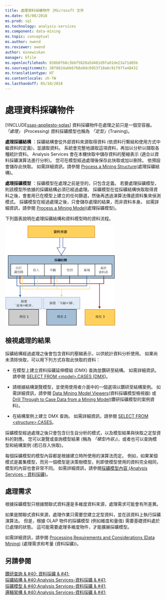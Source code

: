 ```yaml
---
title: 處理資料採礦物件 |Microsoft 文件
ms.date: 05/08/2018
ms.prod: sql
ms.technology: analysis-services
ms.component: data-mining
ms.topic: conceptual
ms.author: owend
ms.reviewer: owend
author: minewiskan
manager: kfile
ms.openlocfilehash: 038b0fb8c3bbf5820a5d481d97a01de23a71d05b
ms.sourcegitcommit: 38f8824abb6760a9dc6953f10a6c91f97fa48432
ms.translationtype: HT
ms.contentlocale: zh-TW
ms.lasthandoff: 05/10/2018
---
```

# <a name="processing-data-mining-objects"></a>處理資料採礦物件
[!INCLUDE[ssas-appliesto-sqlas](../../includes/ssas-appliesto-sqlas.md)]
  資料採礦物件在處理之前只是一個空容器。 *「處理」* (Processing) 資料採礦模型也稱為 *「定型」*(Training)。  
  
 **處理採礦結構** ：採礦結構會從外部資料來源取得資料 (依資料行繫結和使用方式中繼資料的定義)，並讀取資料。 系統會完整地讀取這項資料，再加以分析以擷取各種統計資料。 Analysis Services 會在本機快取中儲存資料的壓縮表示 (適合以資料採礦演算法進行分析)。 您可在模型經過處理後保存此快取或加以刪除。 依預設會儲存此快取。 如需詳細資訊，請參閱 [Process a Mining Structure](../../analysis-services/data-mining/process-a-mining-structure.md)(處理採礦結構)。  
  
 **處理採礦模型** ：採礦模型在處理之前是空的，只包含定義。 若要處理採礦模型，則該模型所依據的採礦結構必須已經過處理。 採礦模型在從採礦結構快取取得資料之後，會套用已在模型上建立的任何篩選，然後再透過演算法傳遞資料集來偵測模式。 採礦模型在經過處理之後，只會儲存處理的結果，而非資料本身。 如需詳細資訊，請參閱 [Process a Mining Model](../../analysis-services/data-mining/process-a-mining-model.md)(處理採礦模型)。  
  
 下列圖表說明在處理採礦結構和資料模型時的資料流程。  
  
 ![資料處理： 來源到結構到模型](../../analysis-services/data-mining/media/dmcon-modelarch.gif "資料處理： 來源到結構到模型")  
  
## <a name="viewing-the-results-of-processing"></a>檢視處理的結果  
 採礦結構經過處理之後會包含資料的壓縮表示，以供統計資料分析使用。 如果尚未清除快取，可以用下列方式存取此快取的資料：  
  
-   在模型上建立資料採礦延伸模組 (DMX) 查詢並鑽研至結構。 如需詳細資訊，請參閱 [SELECT FROM &#60;model&#62;.CASES &#40;DMX&#41;](../../dmx/select-from-model-cases-dmx.md)。  
  
-   請根據結構瀏覽模型，並使用使用者介面中的一個選項以鑽研至結構案例。 如需詳細資訊，請參閱 [Data Mining Model Viewers](../../analysis-services/data-mining/data-mining-model-viewers.md)(資料採礦模型檢視器) 或 [Drill Through to Case Data from a Mining Model](../../analysis-services/data-mining/drill-through-to-case-data-from-a-mining-model.md)(鑽研採礦模型的案例資料)。  
  
-   在結構案例上建立 DMX 查詢。 如需詳細資訊，請參閱 [SELECT FROM &#60;structure&#62;.CASES](../../dmx/select-from-structure-cases.md)。  
  
 採礦模型經過處理之後只會包含衍生自分析的模式，以及模型結果與快取之定型資料的對應。 您可以瀏覽或查詢模型結果 (稱為 *「模型內容」*)，或者也可以查詢模型和結構案例 (若已存入快取)。  
  
 每個採礦模型的模型內容都是根據建立時所使用的演算法而定。 例如，如果某個模式是叢集模型，而另一個模型是決策樹模型，則即使模型使用的資料完全相同，模型的內容也會非常不同。 如需詳細資訊，請參閱[採礦模型內容 &#40;Analysis Services - 資料採礦&#41;](../../analysis-services/data-mining/mining-model-content-analysis-services-data-mining.md)。  
  
## <a name="processing-requirements"></a>處理需求  
 根據採礦模型只根據關聯式資料還是多維度資料來源，處理需求可能會有所差異。  
  
 如果是關聯式資料來源，處理作業只需要您建立定型資料，並在該資料上執行採礦演算法。 但是，根據 OLAP 物件的採礦模型 (例如維度和量值) 需要基礎資料處於已處理的狀態。 這可能需要處理多維度物件，才能擴展採礦模型。  
  
 如需詳細資訊，請參閱 [Processing Requirements and Considerations &#40;Data Mining&#41;](../../analysis-services/data-mining/processing-requirements-and-considerations-data-mining.md) (處理需求和考量 (資料採礦))。  
  
## <a name="see-also"></a>另請參閱  
 [鑽研查詢 & #40; 資料採礦 & #41;](../../analysis-services/data-mining/drillthrough-queries-data-mining.md)   
 [採礦結構 & #40;Analysis Services-資料採礦 & #41;](../../analysis-services/data-mining/mining-structures-analysis-services-data-mining.md)   
 [採礦模型 & #40;Analysis Services-資料採礦 & #41;](../../analysis-services/data-mining/mining-models-analysis-services-data-mining.md)   
 [邏輯架構 & #40;Analysis Services-資料採礦 & #41;](../../analysis-services/data-mining/logical-architecture-analysis-services-data-mining.md)  
  
  
